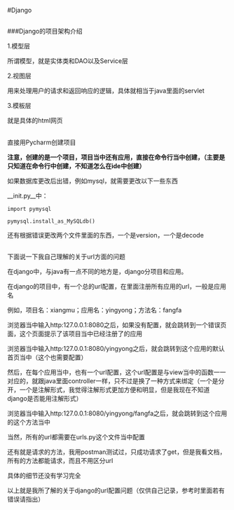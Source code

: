 #Django

##

###Django的项目架构介绍

1.模型层

所谓模型，就是实体类和DAO以及Service层

2.视图层

用来处理用户的请求和返回响应的逻辑，具体就相当于java里面的servlet

3.模板层

就是具体的html网页

##

直接用Pycharm创建项目

**注意，创建的是一个项目，项目当中还有应用，直接在命令行当中创建，（主要是只知道在命令行中创建，不知道怎么在ide中创建）**

如果数据库更改后出错，例如mysql，就需要更改以下一些东西

__init.py__中：

	import pymysql

	pymysql.install_as_MySQLdb()

还有根据错误更改两个文件里面的东西，一个是version，一个是decode

##

下面说一下我自己理解的关于url方面的问题

在django中，与java有一点不同的地方是，django分项目和应用。

在django的项目中，有一个总的url配置，在里面注册所有应用的url，一般是应用名

例如，项目名：xiangmu；应用名：yingyong；方法名：fangfa

浏览器当中输入http:127.0.0.1:8080之后，如果没有配置，就会跳转到一个错误页面，这个页面提示了该项目当中已经注册了的应用

浏览器当中输入http:127.0.0.1:8080/yingyong之后，就会跳转到这个应用的默认首页当中（这个也需要配置）

然后，在每个应用当中，也有一个url配置，这个url配置是与view当中的函数一一对应的，就跟java里面controller一样，只不过是换了一种方式来绑定（一个是分开，一个是注解形式，我觉得注解形式更加方便和明显，但是我现在不知道django是否能用注解形式）

浏览器当中输入http:127.0.0.1:8080/yingyong/fangfa之后，就会跳转到这个应用的这个方法当中

当然，所有的url都需要在urls.py这个文件当中配置

还有就是请求的方法，我用postman测试过，只成功请求了get，但是我看文档，所有的方法都能请求，而且不用区分url

具体的细节还没有学习完全

以上就是我所了解的关于django的url配置问题（仅供自己记录，参考时里面若有错误请指出）

##
